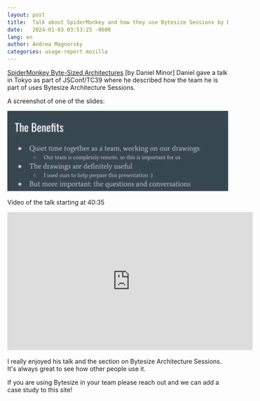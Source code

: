 ```yaml
---
layout: post
title:  Talk about SpiderMonkey and how they use Bytesize Sessions by Daniel Minor
date:   2024-01-03 03:53:25 -0600
lang: en
author: Andrea Magnorsky
categories: usage-report mozilla
---
```


[SpiderMonkey Byte-Sized Architectures](https://spidermonkey.dev/blog/2023/11/16/spidermonkey-byte-sized-architectures.html) [by Daniel Minor] 
Daniel gave a talk in Tokyo as part of JSConf/TC39 where he described how the team he is part of uses Bytesize Architecture Sessions.

A screenshot of one of the slides:

![Benefits of Bytesize Architecture Sessions](/images/daniel-the-benefits.png)

Video of the talk starting at 40:35 
<iframe width="560" height="315" src="https://www.youtube.com/embed/K4lp1sirkJg?si=neO3vZp7-Es6L6uP&amp;start=2435" title="YouTube video player" frameborder="0" allow="accelerometer; autoplay; clipboard-write; encrypted-media; gyroscope; picture-in-picture; web-share" allowfullscreen></iframe>

I really enjoyed his talk and the section on Bytesize Architecture Sessions. It's always great to see how other people use it. 

If you are using Bytesize in your team please reach out and we can add a case study to this site!